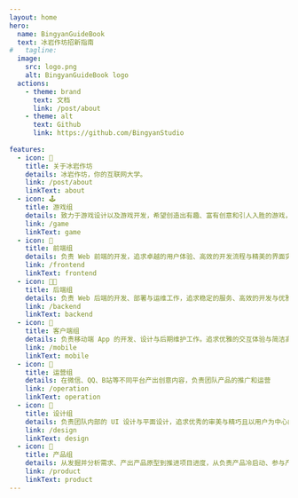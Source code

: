 ```yaml
---
layout: home
hero:
  name: BingyanGuideBook
  text: 冰岩作坊招新指南
#   tagline: 
  image:
    src: logo.png
    alt: BingyanGuideBook logo
  actions:
    - theme: brand
      text: 文档
      link: /post/about
    - theme: alt
      text: Github
      link: https://github.com/BingyanStudio
      
features:
  - icon: 🧊
    title: 关于冰岩作坊
    details: 冰岩作坊，你的互联网大学。
    link: /post/about
    linkText: about
  - icon: 🕹️
    title: 游戏组
    details: 致力于游戏设计以及游戏开发，希望创造出有趣、富有创意和引人入胜的游戏，为玩家带来全新的游戏体验
    link: /game
    linkText: game
  - icon: 🐳
    title: 前端组
    details: 负责 Web 前端的开发，追求卓越的用户体验、高效的开发流程与精美的界面实现。
    link: /frontend
    linkText: frontend
  - icon: 😶‍🌫️
    title: 后端组
    details: 负责 Web 后端的开发、部署与运维工作，追求稳定的服务、高效的开发与优雅的实现
    link: /backend
    linkText: backend
  - icon: 📱
    title: 客户端组
    details: 负责移动端 App 的开发、设计与后期维护工作。追求优雅的交互体验与简洁高效的 UI 设计
    link: /mobile
    linkText: mobile
  - icon: 🧣
    title: 运营组
    details: 在微信、QQ、B站等不同平台产出创意内容，负责团队产品的推广和运营
    link: /operation
    linkText: operation
  - icon: 🎨
    title: 设计组
    details: 负责团队内部的 UI 设计与平面设计，追求优秀的审美与精巧且以用户为中心的设计作品
    link: /design
    linkText: design
  - icon: 🛞
    title: 产品组
    details: 从发掘并分析需求、产出产品原型到推进项目进度，从负责产品冷启动、参与产品运营到跟进产品更新迭代，负责产品的全生命周期管理
    link: /product
    linkText: product
---
```


